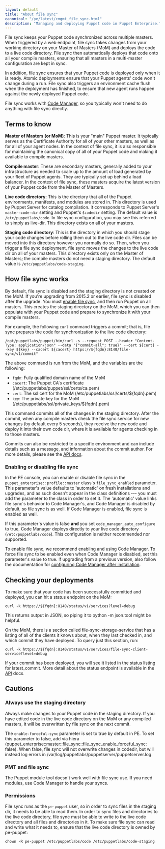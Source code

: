 ```yaml
---
layout: default
title: "About file sync"
canonical: "/pe/latest/cmgmt_file_sync.html"
description: "Managing and deploying Puppet code in Puppet Enterprise."
---
```


[api]: ./cmgmt_filesync_api.html
[repo]: ./cmgmt_control_repo.html
[puppetfile]: ./cmgmt_puppetfile.html
[code_mgr]: ./code_mgr.html
[r10k]: ./r10k.html
[code_mgr_config]: ./code_mgr_config.html
[code_mgr_custom]: ./code_mgr_custom.html
[code_mgr_webhook]: ./code_mgr_webhook.html
[scripts]: ./code_mgr_scripts.html
[r10k_config]: ./r10k_config.html
[r10k_custom]: ./r10k_custom.html
[r10k_run]: ./r10k_run.html
[r10k_ref]: ./r10k_ref.html
[upgrade]: ./code_mgr_upgrade.html
[filesync]: ./cmgmt_filesync.html

[control_repo]: https://github.com/puppetlabs/control-repo
[direnv]: {{puppet}}/environments.html


File sync keeps your Puppet code synchronized across multiple masters. When triggered by a web endpoint, file sync takes changes from your working directory on your Master of Masters (MoM) and deploys the code to a live code directory. File sync then automatically deploys that code onto all your compile masters, ensuring that all masters in a multi-master configuration are kept in sync.

In addition, file sync ensures that your Puppet code is deployed only when it is ready. Atomic deployments ensure that your Puppet agents' code won't change during a run. File sync also triggers an environment cache flush when the deployment has finished, to ensure that new agent runs happen against the newly deployed Puppet code.

File sync works with [Code Manager][code_mgr], so you typically won't need to do anything with file sync directly.

## Terms to know

**Master of Masters (or MoM)**: This is your "main" Puppet master. It typically serves as the Certificate Authority for all of your other masters, as well as for all of your agent nodes. In the context of file sync, it is also responsible for maintaining the canonical copy of all of your Puppet code and making it available to compile masters.

**Compile master**: These are secondary masters, generally added to your infrastructure as needed to scale up to the amount of load generated by your fleet of Puppet agents. They are typically set up behind a load balancer. In the context of file sync, these masters acquire the latest version of your Puppet code from the Master of Masters.

**Live code directory**: This is the directory that all of the Puppet environments, manifests, and modules are stored in. This directory is used by Puppet Server for catalog compilation. It corresponds to Puppet Server's `master-code-dir` setting and Puppet's `$codedir` setting. The default value is `/etc/puppetlabs/code`. In file sync configuration, you may see this referred to simply as live-dir. This directory exists on all of your masters.

**Staging code directory**: This is the directory in which you should stage your code changes before rolling them out to the live code dir. Files can be moved into this directory however you normally do so. Then, when you trigger a file sync deployment, file sync moves the changes to the live code dir on all of your masters. This directory exists only on the Master of Masters; the compile masters do not need a staging directory. The default value is `/etc/puppetlabs/code-staging`.

## How file sync works

By default, file sync is disabled and the staging directory is not created on the MoM. If you're upgrading from 2015.2 or earlier, file sync is disabled after the upgrade. You must [enable file sync](#enabling-or-disabling-file-sync), and then run Puppet on all masters. This creates the staging directory on the MoM, which you can then populate with your Puppet code and prepare to synchronize it with your compile masters.

For example, the following `curl` command triggers a commit; that is, file sync prepares the code for synchronization to the live code directory:

~~~
/opt/puppetlabs/puppet/bin/curl -s --request POST --header "Content-Type: application/json" --data '{"commit-all": true}' --cert ${cert} --key ${key} --cacert ${cacert} https://${fqdn}:8140/file-sync/v1/commit"
~~~

The above command is run from the MoM, and the variables are the following:

* `fqdn`: Fully qualified domain name of the MoM
* `cacert`: The Puppet CA's certificate (/etc/puppetlabs/puppet/ssl/certs/ca.pem)
* `cert`: The ssl cert for the MoM (/etc/puppetlabs/ssl/certs/${fqdn}.pem)
* `key`: The private key for the MoM (/etc/puppetlabs/ssl/private_keys/${fqdn}.pem)

This command commits all of the changes in the staging directory. After the commit, when any compile masters check the file sync service for new changes (by default every 5 seconds), they receive the new code and deploy it into their own code dir, where it is available for agents checking in to those masters.

Commits can also be restricted to a specific environment and can include details such as a message, and information about the commit author. For more details, please see the [API docs][api].

### Enabling or disabling file sync

In the PE console, you can enable or disable file sync in the `puppet_enterprise::profile::master` class's `file_sync_enabled` parameter. This parameter's value defaults to 'automatic' on fresh installations and upgrades, and as such doesn't appear in the class definitions --- you must add the parameter to the class in order to set it. The 'automatic' value links file sync's behavior to Code Manager's, and Code Manager is disabled by default, so file sync is as well. If Code Manager is enabled, file sync is enabled as well.

If this parameter's value is false **and** you set `code_manager_auto_configure` to true, Code Manager deploys directly to your live code directory (`/etc/puppetlabs/code`). This configuration is neither recommended nor supported.

To enable file sync, we recommend enabling and using Code Manager. To force file sync to be enabled even when Code Manager is disabled, set this parameter's value to true. If upgrading from a previous version, also follow the documentation for [configuring Code Manager after installation](./code_mgr_config.html#enable-code-manager-after-installation).

## Checking your deployments

To make sure that your code has been successfully committed and deployed, you can hit a status endpoint on the MoM:

~~~
curl -k https://${fqdn}:8140/status/v1/services?level=debug
~~~

This returns output in JSON, so piping it to python -m json.tool might be helpful.

On the MoM, there is a section called file-sync-storage-service that has a listing of all of the clients it knows about, when they last checked in, and which commit they have deployed. To query just this section, run:

~~~
curl -k https://${fqdn}:8140/status/v1/services/file-sync-client-service?level=debug
~~~

If your commit has been deployed, you will see it listed in the status listing for latest_commit. More detail about the status endpoint is available in the [API][api] docs.

## Cautions

### Always use the staging directory

Always make changes to your Puppet code in the staging directory. If you have edited code in the live code directory on the MoM or any compiled masters, it will be overwritten by file sync on the next commit.

The `enable-forceful-sync` parameter is set to true by default in PE. To set this parameter to false, add via hiera (puppet_enterprise::master::file_sync::file_sync_enable_forceful_sync: false). When false, file sync will not overwrite changes in codedir, but will instead log errors in /var/log/puppetlabs/puppetserver/puppetserver.log.

### PMT and file sync

The Puppet module tool doesn't work well with file sync use. If you need modules, use Code Manager to handle your syncs.

### Permissions

File sync runs as the `pe-puppet` user, so in order to sync files in the staging dir, it needs to be able to read them. In order to sync files and directories to the live code directory, file sync must be able to write to the live code directory and all files and directories in it. To make sure file sync can read and write what it needs to, ensure that the live code directory is owned by pe-puppet:

~~~
chown -R pe-puppet /etc/puppetlabs/code /etc/puppetlabs/code-staging
~~~
